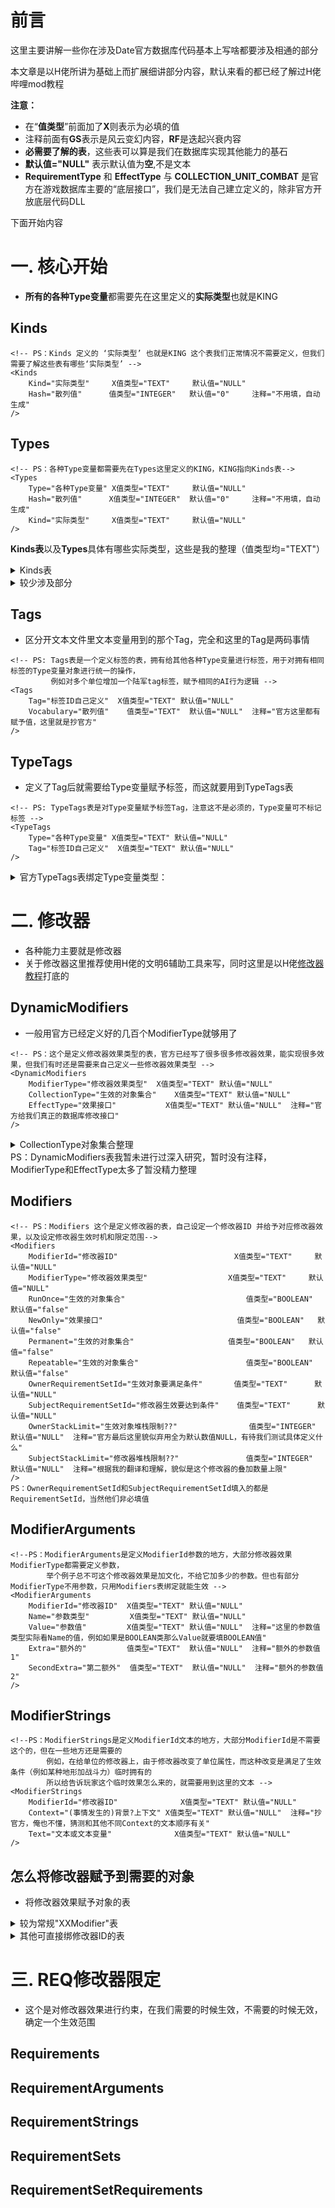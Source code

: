 # 前言
这里主要讲解一些你在涉及Date官方数据库代码基本上写啥都要涉及相通的部分

本文章是以H佬所讲为基础上而扩展细讲部分内容，默认来看的都已经了解过H佬哔哩mod教程

**注意：**
- 在“**值类型**”前面加了**X**则表示为必填的值
- 注释前面有**GS**表示是风云变幻内容，**RF**是迭起兴衰内容
- **必需要了解的表**，这些表可以算是我们在数据库实现其他能力的基石
- **默认值="NULL"** 表示默认值为**空**,不是文本
- **RequirementType** 和 **EffectType** 与 **COLLECTION_UNIT_COMBAT** 是官方在游戏数据库主要的“底层接口”，我们是无法自己建立定义的，除非官方开放底层代码DLL

下面开始内容

# **一. 核心开始**
- **所有的各种Type变量**都需要先在这里定义的**实际类型**也就是KING
## **Kinds**
```
<!-- PS：Kinds 定义的 ‘实际类型’ 也就是KING 这个表我们正常情况不需要定义，但我们需要了解这些表有哪些‘实际类型’ -->
<Kinds
	Kind="实际类型"		X值类型="TEXT"		默认值="NULL"
	Hash="散列值"		值类型="INTEGER"	默认值="0"		注释="不用填，自动生成"
/>
```

## **Types**
```
<!-- PS：各种Type变量都需要先在Types这里定义的KING，KING指向Kinds表-->
<Types
	Type="各种Type变量"	X值类型="TEXT"		默认值="NULL"
	Hash="散列值"		X值类型="INTEGER"	默认值="0"		注释="不用填，自动生成"
	Kind="实际类型"		X值类型="TEXT"		默认值="NULL"
/>
```

**Kinds表**以及**Types**具体有哪些实际类型，这些是我的整理（值类型均="TEXT"）
<details><summary>Kinds表</summary>
PS：Kind 官方共设定90个值

|       Kind                   | 介绍           |     注释
| ---------------------------- | -------------- | -----------
| KIND_TRAIT                   | 特性            | 
| KIND_CIVILIZATION            | 文明            | 
| KIND_LEADER                  | 领袖            | 
| KIND_GOSSIP                  | 议程            | 
| KIND_BUILDING                | 建筑,奇观        | 
| KIND_DISTRICT                | 区域            | 
| KIND_IMPROVEMENT             | 改良            | 
| KIND_UNIT                    | 单位            |
| KIND_FORMATION_CLASS         | 单位类型        |
| KIND_ABILITY                 | 单位能力        |
| KIND_UNITCOMMAND             | 单位命令        |
| KIND_UNITOPERATION           | 单元技能操作    |
| KIND_PROMOTION_CLASS         | 单位晋升大类    |
| KIND_PROMOTION               | 单位晋升        |
| KIND_GREAT_PERSON_CLASS      | 伟人类型        | 
| KIND_GREAT_PERSON_INDIVIDUAL | 伟人个体        | 
| KIND_WMD                     | 核武器          |
| KIND_BELIEF                  | 信条            | 
| KIND_RELIGION                | 宗教            | 
| KIND_RESOURCE                | 资源            | 
| KIND_TECH                    | 科技            |
| KIND_CIVIC                   | 市政            | 
| KIND_POLICY                  | 政策            | 
| KIND_PROJECT                 | 项目            | 
| KIND_GOVERNOR                | 总督            | RF&GS
| KIND_GOVERNOR_PROMOTION      | 总督能力        | RF&GS
| KIND_NAMED_RIVER             | 河流名称        | GS
| KIND_NAMED_VOLCANO           | 火山名称        | GS
| KIND_NAMED_MOUNTAIN          | 山地名称        | GS
| KIND_NAMED_DESERT            | 沙漠名称        | GS
| KIND_NAMED_LAKE              | 湖泊名称        | GS
| KIND_NAMED_SEA               | 海洋名称        | GS
| KIND_NAMED_OCEAN             | 大洋名称        | GS
| KIND_COLLECTION              | 集合            | 对象合集,与下面两个在DynamicModifiers表定义修改器
| KIND_EFFECT                  | 效果类型        | 官方修改器真正的接口
| KIND_MODIFIER                | 修改器效果类型   | 由上面两个构成MODIFIER
| KIND_REQUIREMENTSET          | 需求设置        | 对需求限制进行整理关系进行约束(与非和关系)也就是构建一个限制集合
| KIND_REQUIREMENT             | 需求限制        | 最底层的限制，来约束修改器生效范围

</details><details><summary>较少涉及部分</summary>

|       Kind                   | 介绍           |     注释
| ---------------------------- | -------------- | -----------
| KIND_DEAL_ITEM               | 交易项目        | 
| KIND_DIFFICULTY              | 游戏难度        | 
| KIND_DIPLOMATIC_ACTION       | 外交行动        | 
| KIND_DIPLOMATIC_STATE        | 外交状态        | 
| KIND_BARBARIAN_TRIBE         | 蛮族营地类型    | 
| KIND_ERA                     | 时代            | 
| KIND_FEATURE                 | 地貌            | 
| KIND_CAPABILITY              | 能力??          | 
| KIND_GAMESPEED               | 游戏速度        | 
| KIND_GAMESPEED_SCALING       | 游戏速度缩放?    | 
| KIND_GOODY_HUT               | 部落村庄奖励     | 
| KIND_GREATWORK               | 著作            | 
| KIND_HAPPINESS               | 宜居度等级      | 例如欣喜若狂，厌恶等等
| KIND_CONTINENT               | 大陆            | 
| KIND_MAPSIZE                 | 地图大小        | 
| KIND_NOTIFICATION            | 通知            | 
| KIND_SLOT                    | 槽位            | 
| KIND_QUEST                   | 任务            | 
| KIND_ROUTE                   | 道路            | 铁路等
| KIND_SCORING_CATEGORY        | 评分类别?       | 
| KIND_SCORING_LINE_ITEM       | 评分行项目?     | 
| KIND_TERRAIN                 | 地形            |
| KIND_TERRAIN_CLASS           | 地形大类        |
| KIND_GAMEMODE                | 游戏模式        |
| KIND_TURNPHASE               | ?              | 这四个貌似与时间设置有关
| KIND_TURNMODE                | ?              | 没兴趣研究
| KIND_TURNSEGMENT             | ?              |
| KIND_TURNTIMER               | ?              |
| KIND_DEFEAT                  | 失败类型        | 例如失败和时间耗尽
| KIND_VICTORY                 | 胜利类型        |
| KIND_VICTORY_STRATEGY        | 胜利战略        | 与AI获取胜利有关
| KIND_WAR                     | 战争类型        |
| KIND_YIELD                   | 产量类型        |
| KIND_PSEUDOYIELD             | 伪产量          | 用于AI
| KIND_DIPLOMACY_ALLIANCE      | 外交联盟类型    | RF&GS
| KIND_DIPLOMACY_EMERGENCY     | 外交紧急情况    | RF&GS
| KIND_GOVERNMENT              | 政体            |
| KIND_LOYALTY_LEVEL           | 忠诚度级别      | RF&GS
| KIND_MOMENT                  | 历史时刻        | RF&GS
| KIND_MOMENT_DATA             | 历史时刻数据    | RF&GS和历史时刻记录有关
| KIND_MOMENT_OUTCOME          | 历史时刻的成果  | RF&GS
| KIND_MOMENT_ILLUSTRATION     | 历史时刻插图    | RF&GS
| KIND_RESOLUTION              | 决议           | GS
| KIND_DISCUSSION              | 世界大会       | GS世界紧急情况，诺贝尔奖
| KIND_PROPOSAL_TYPE           | 世界提案类型    | GS
| KIND_VOTING_BLOCKER          | 投票类型        | GS例如你是目标文明无法投票
| KIND_PROPOSAL_BLOCKER        | 提案拦截        | GS当处于非议程时间打开世界议会效果
| KIND_MINORCIVBONUS           | 次要奖金类型    | GS城邦的奖励
| KIND_COASTAL_LOWLAND         | 沿海低地        | GS
| KIND_RANDOM_EVENT            | 随机事件        | GS随机灾害
| KIND_REALISM_SETTING         | 灾害级别设置    | GS
| KIND_ROCKBAND_RESULT         | 乐队演奏结果    | GS

</details>

## **Tags**
- 区分开文本文件里文本变量用到的那个Tag，完全和这里的Tag是两码事情
```
<!-- PS: Tags表是一个定义标签的表，拥有给其他各种Type变量进行标签，用于对拥有相同标签的Type变量对象进行统一的操作，
		 例如对多个单位增加一个陆军tag标签，赋予相同的AI行为逻辑 -->
<Tags
	Tag="标签ID自己定义"	X值类型="TEXT"	默认值="NULL"
	Vocabulary="散列值"	值类型="TEXT"	默认值="NULL"	注释="官方这里都有赋予值，这里就是抄官方"
/>
```
## **TypeTags**
- 定义了Tag后就需要给Type变量赋予标签，而这就要用到TypeTags表
```
<!-- PS: TypeTags表是对Type变量赋予标签Tag，注意这不是必须的，Type变量可不标记标签 -->
<TypeTags
	Type="各种Type变量"	X值类型="TEXT"	默认值="NULL"
	Tag="标签ID自己定义"	X值类型="TEXT"	默认值="NULL"
/>
```
<details><summary>官方TypeTags表绑定Type变量类型：</summary>

|       Type         | 注释
| ------------------ | --------------
| UnitType| 单位Type变量
| UnitAbilityType| 单位能力的Type变量
| ResourceType | 资源的Type变量
| ModifierType| 修改器的Type变量

</details>

# **二. 修改器**
- 各种能力主要就是修改器
- 关于修改器这里推荐使用H佬的文明6辅助工具来写，同时这里是以H佬[修改器教程](https://www.bilibili.com/video/BV1zt41167qA/)打底的
## **DynamicModifiers**
- 一般用官方已经定义好的几百个ModifierType就够用了
```
<!-- PS：这个是定义修改器效果类型的表，官方已经写了很多很多修改器效果，能实现很多效果，但我们有时还是需要来自己定义一些修改器效果类型 -->
<DynamicModifiers
	ModifierType="修改器效果类型"	X值类型="TEXT"	默认值="NULL"
	CollectionType="生效的对象集合"	X值类型="TEXT"	默认值="NULL"
	EffectType="效果接口"	        X值类型="TEXT"	默认值="NULL"	注释="官方给我们真正的数据库修改接口"
/>
```
<details><summary>CollectionType对象集合整理</summary>

PS：CollectionType 官方共设定41个值

|       CollectionType                | 注释
| ----------------------------------- | --------------
| COLLECTION_ALLIANCE_CITIES          |
| COLLECTION_ALLIANCE_COMBATS         |
| COLLECTION_ALLIANCE_DISTRICTS       |
| COLLECTION_ALLIANCE_PLAYERS         |
| COLLECTION_ALLIANCE_TRADEROUTES     |
| COLLECTION_ALLIANCE_TRAINED_UNITS   |
| COLLECTION_ALLIANCE_UNITS           |
| COLLECTION_ALL_CITIES               |
| COLLECTION_ALL_DISTRICTS            |
| COLLECTION_ALL_PLAYERS              |
| COLLECTION_ALL_PLOT_YIELDS          |
| COLLECTION_ALL_UNITS                |
| COLLECTION_CITY_DISTRICTS           |
| COLLECTION_CITY_PLOT_YIELDS         |
| COLLECTION_CITY_TRAINED_UNITS       |
| COLLECTION_COMBAT_RESULTS           |
| COLLECTION_EMERGENCY_CAPITAL_CITIES |
| COLLECTION_EMERGENCY_CITIES         |
| COLLECTION_EMERGENCY_COMBATS        |
| COLLECTION_EMERGENCY_DISTRICTS      |
| COLLECTION_EMERGENCY_PLAYERS        |
| COLLECTION_EMERGENCY_TRADE_ROUTES   |
| COLLECTION_EMERGENCY_UNITS          |
| COLLECTION_MAJOR_PLAYERS            |
| COLLECTION_OWNER                    |
| COLLECTION_OWNER_CITY               |
| COLLECTION_PLAYER_ALLIANCES         |
| COLLECTION_PLAYER_BUILT_CITIES      |
| COLLECTION_PLAYER_CAPITAL_CITY      |
| COLLECTION_PLAYER_CAPTURED_CITIES   |
| COLLECTION_PLAYER_CITIES            |
| COLLECTION_PLAYER_CITY_STATE_UNITS  |
| COLLECTION_PLAYER_COMBAT            |
| COLLECTION_PLAYER_DISTRICTS         |
| COLLECTION_PLAYER_GOVERNORS         |
| COLLECTION_PLAYER_PLOT_YIELDS       |
| COLLECTION_PLAYER_TRAINED_UNITS     |
| COLLECTION_PLAYER_UNITS             |
| COLLECTION_SINGLE_PLOT_YIELDS       |
| COLLECTION_UNIT_COMBAT              |
| COLLECTION_UNIT_NEAREST_OWNER_CITY  |

</details>
PS：DynamicModifiers表我暂未进行过深入研究，暂时没有注释，ModifierType和EffectType太多了暂没精力整理

## **Modifiers**
```
<!-- PS：Modifiers 这个是定义修改器的表，自己设定一个修改器ID 并给予对应修改器效果，以及设定修改器生效时机和限定范围-->
<Modifiers
	ModifierId="修改器ID"							X值类型="TEXT"		默认值="NULL"
	ModifierType="修改器效果类型"					X值类型="TEXT"		默认值="NULL"
	RunOnce="生效的对象集合"						    值类型="BOOLEAN"	默认值="false"
	NewOnly="效果接口"	        					值类型="BOOLEAN"	默认值="false"
	Permanent="生效的对象集合"						值类型="BOOLEAN"	默认值="false"
	Repeatable="生效的对象集合"						值类型="BOOLEAN"	默认值="false"
	OwnerRequirementSetId="生效对象要满足条件"		值类型="TEXT"		默认值="NULL"
	SubjectRequirementSetId="修改器生效要达到条件"	值类型="TEXT"		默认值="NULL"
	OwnerStackLimit="生效对象堆栈限制??"			    值类型="INTEGER"	默认值="NULL"	注释="官方最后这里貌似弃用全为默认数值NULL，有待我们测试具体定义什么"
	SubjectStackLimit="修改器堆栈限制??"			    值类型="INTEGER"	默认值="NULL"	注释="根据我的翻译和理解，貌似是这个修改器的叠加数量上限"
/>
PS：OwnerRequirementSetId和SubjectRequirementSetId填入的都是RequirementSetId，当然他们非必填值
```
## ModifierArguments
```
<!--PS：ModifierArguments是定义ModifierId参数的地方，大部分修改器效果ModifierType都需要定义参数，
		举个例子总不可这个修改器效果是加文化，不给它加多少的参数。但也有部分ModifierType不用参数，只用Modifiers表绑定就能生效 -->
<ModifierArguments
	ModifierId="修改器ID"	X值类型="TEXT"	默认值="NULL"
	Name="参数类型"			X值类型="TEXT"	默认值="NULL"
	Value="参数值"			X值类型="TEXT"	默认值="NULL"	注释="这里的参数值类型实际看Name的值，例如如果是BOOLEAN类那么Value就要填BOOLEAN值"
	Extra="额外的"			值类型="TEXT"	默认值="NULL"	注释="额外的参数值1"
	SecondExtra="第二额外"	值类型="TEXT"	默认值="NULL"	注释="额外的参数值2"
/>
```
## ModifierStrings
```
<!--PS：ModifierStrings是定义ModifierId文本的地方，大部分ModifierId是不需要这个的，但在一些地方还是需要的
		例如，在给单位的修改器上，由于修改器改变了单位属性，而这种改变是满足了生效条件（例如某种地形加战斗力）临时拥有的
		所以给告诉玩家这个临时效果怎么来的，就需要用到这里的文本 -->
<ModifierStrings
	ModifierId="修改器ID"				X值类型="TEXT"	默认值="NULL"
	Context="(事情发生的)背景?上下文"	X值类型="TEXT"	默认值="NULL"	注释="抄官方，俺也不懂，猜测和其他不同Context的文本顺序有关"
	Text="文本或文本变量"				X值类型="TEXT"	默认值="NULL"
/>
```
## 怎么将修改器赋予到需要的对象
- 将修改器效果赋予对象的表
<details><summary>较为常规"XXModifier"表</summary>

|        表                            | 被绑对象                                 | 注释
| ------------------------------------ | --------------------------------------- |------------------------
| TraitModifiers                       | TraitType="特性Type变量"                 | 将修改器与特性绑定，在通特性绑文明或领袖
| BeliefModifiers                      | BeliefType="信条特性Type变量"            | 将修改器与信条绑定
| BuildingModifiers·                   | BuildingType="建筑/奇观Type变量"         | 将修改器与信条绑定
| CivicModifiers                       | CivicType="市政Type变量"                 | 将修改器与信条绑定
| TechnologyModifiers                  | TechnologyType="科技Type变量"            | 将修改器与信条绑定
| DistrictModifiers                    | DistrictType="区域Type变量"              | 将修改器与信条绑定v
| GovernmentModifiers                  | GovernmentType="政体Type变量"            | 将修改器与信条绑定
| GreatPersonIndividualBirthModifiers  | GreatPersonIndividualType="伟人Type变量" | 将修改器与伟人绑定
| GreatPersonIndividualActionModifiers | GreatPersonIndividualType="伟人Type变量" | 将修改器与伟人激活能力绑定，它还有一个AttachmentTargetType确认能力激活修改器生效对象
| GreatWorkModifiers                   | GreatWorkType="著作,遗物Type变量"        | 将修改器与著作/遗物绑定
| ImprovementModifiers                 | ImprovementType="改良Type变量"           | 将修改器与改良绑定
| PolicyModifiers                      | PolicyType="政策Type变量"                | 将修改器与政策卡绑定
| ProjectCompletionModifiers           | ProjectType="项目Type变量"               | 项目完成的修改器效果
| UnitAbilityModifiers                 | UnitAbilityType="单位能力Type变量"        | 单位能力拥有的修改器效果
| UnitPromotionModifiers               | UnitPromotionType="单位晋升Type变量"      | 单位晋升拥有的修改器效果
| GameModifiers                        |                  /                       | 这个表只需要ModifierId，应该是是直接把修改器效果绑全局的?(待测试研究)
| CommemorationModifiers               | CommemorationType="时代着力点Type变量"    | RF&GS 时代着力点的修改器效果
| GovernorModifiers                    | GovernorType="总督Type变量"               | RF&GS 将修改器与总督绑定--总督初始能力
| GovernorPromotionModifiers           | GovernorPromotionType="总督晋升Type变量"  | RF&GS 将修改器与总晋升能力绑定
| ComplimentModifiers                  | CommemorationType="时代着力点Type变量"    | RF&GS 与CommemorationModifiers的表内容一样，官方应该弃用了，数据库内为空
| AllianceEffects                      | AllianceType="同盟关系Type变量"           | RF&GS 将修改器与同盟关系绑定，它还有一个LevelRequirement确认修改器生效级别要求
| EmergencyBuffs                       | EmergencyType="突发事件Type变量"          | RF&GS 紧急缓冲表 给突发事件在缓冲阶段给予修改器，它还有一个Description是文本讲述突发事件缓存情况效果

</details><details><summary>其他可直接绑修改器ID的表</summary>

|        表        | 被绑对象                         | 注释
| ---------------- | ------------------------------- |------------------------
| EmergencyRewards | EmergencyType="突发事件Type变量" | RF&GS 这个是定义突发事件奖励的表有多个需要定义的量，其中就可以直接绑定修改器ModifierId
| GoodyHutSubTypes | SubTypeGoodyHut="村庄Type变量"   | 定义村庄效果类型的表，有待研究，可直接绑修改器ModifierId
| esolutionEffects | ResolutionType="决议的Type变量"  | GS 决议效果的表，有待研究，可直接绑修改器ModifierId

</details>

# 三. REQ修改器限定
- 这个是对修改器效果进行约束，在我们需要的时候生效，不需要的时候无效，确定一个生效范围

## Requirements

## RequirementArguments

## RequirementStrings

## RequirementSets

## RequirementSetRequirements